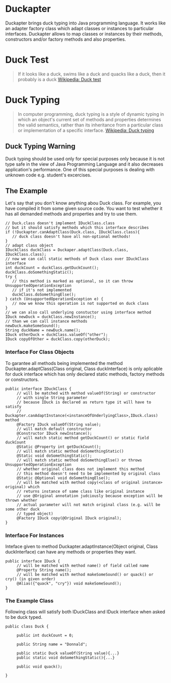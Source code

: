 # Duckapter #
Duckapter brings duck typing into Java programming language. It works like an adapter factory class which adapt classes or instances to particular interfaces. Duckapter allows to map classes or instances by their methods, constructors and/or factory methods and also properties.
# Duck Test #
> If it looks like a duck, swims like a duck and quacks like a duck, then it probably is a duck
[Wikipedia: Duck test](http://en.wikipedia.org/wiki/Duck_test)
# Duck Typing #
> In computer programming, duck typing is a style of dynamic typing in which an object's current set of methods and properties determines the valid semantics, rather than its inheritance from a particular class or implementation of a specific interface.
[Wikipedia: Duck typing](http://en.wikipedia.org/wiki/Duck_typing)
## Duck Typing Warning ##
Duck typing should be used only for special purposes only because it is not type safe in the view of Java Programming Language and it also decreases application's performance. One of this special purposes is dealing with unknown code e.g. student's excercises.
## The Example ##
Let's say that you don't know anything abou Duck class. For example, you have compiled it from some given source code. You want to test whether it has all demanded methods and properties and try to use them.
```
// Duck.class doesn't implement IDuckClass.class
// but it should satisfy methods which this interface describes
if (!Duckapter.canAdaptClass(Duck.class, IDuckClass.class){
   // duck class doesn't have all non-optional methods!
}
// adapt class object
IDuckClass duckClass = Duckaper.adaptClass(Duck.class, IDuckClass.class);
// now we can call static methods of Duck class over IDuckClass interface
int duckCount = duckClass.getDuckCount();
duckClass.doSomethingStatic();
try {
   // this method is marked as optional, so it can throw UnsupportedOperationException
   // if it's not implemented
   duckClass.doSomethingElse();
} catch (UnsupportedOperationException e) {
   // now we know this operation is not supported on duck class
}
// we can also call underlying constuctor using interface method
IDuck newDuck = duckClass.newInstance();
// than we can call instance methods
newDuck.makeSomeSound();
String duckName = newDuck.name();
IDuck otherDuck = duckClass.valueOf("other");
IDuck copyOfOther = duckClass.copy(otherDuck);
```
### Interface For Class Objects ###
To garantee all methods being implemented the method Duckapter.adaptClass(Class original, Class duckInterface) is only aplicable for duck interface which has only declared static methods, factory methods or constructors.
```
public interface IDuckClass {
     // will be matched with method valueOf(String) or constructor
     // with single String parameter
     // because IDuck is declared as return type it will have to satisfy
     // Duckapter.canAdaptInstance(<instanceOfUnderlyingClass>,IDuck.class) method
     @Factory IDuck valueOf(String value);
     // will match default constructor
     @Constructor IDuck newInstance();
     // will match static method getDuckCount() or static field duckCount
     @Static @Property int getDuckCount();
     // will match static method doSomethingStatic()
     @Static void doSomethingStatic();
     // will match static method doSomethingElse() or throws UnsupportedOperationException
     // whether original class does not implement this method
     // this method doesn't need to be implemented by original class
     @Static @Optional void doSomethingElse();
     // will be matched with method copy(<class of original instance> original) which
     // returns instance of same class like original instance
     // use @Original annotation judciously because exception will be thrown whether
     // actual parameter will not match original class (e.g. will be some other duck
     // typed object)
     @Factory IDuck copy(@Original IDuck original);
}
```
### Interface For Instances ###
Inteface given to method Duckapter.adaptInstance(Object original, Class duckInterface) can have any methods or properties they want.
```
public interface IDuck {
     // will be matched with method name() of field called name
     @Property String name();
     // will be matched with method makeSomeSound() or quack() or cry() (in given order)
     @Alias({"quack", "cry"}) void makeSomeSound();
}
```

### The Example Class ###
Following class will satisfy both IDuckClass and IDuck interface when asked to be duck typed.
```
public class Duck {

     public int duckCount = 0;

     public String name = "Donnald";

     public static Duck valueOf(String value){...}
     public static void doSomethingStatic(){...}

     public void quack();
 
}
```